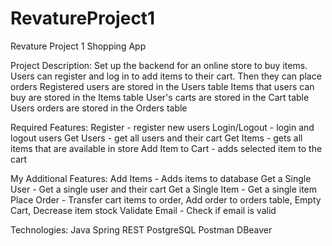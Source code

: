 # RevatureProject1
Revature Project 1 Shopping App

Project Description:
Set up the backend for an online store to buy items. Users can register and log in to add items to their cart. Then they can place orders
Registered users are stored in the Users table
Items that users can buy are stored in the Items table
User's carts are stored in the Cart table
Users orders are stored in the Orders table

Required Features:
Register - register new users
Login/Logout - login and logout users
Get Users - get all users and their cart
Get Items - gets all items that are available in store
Add Item to Cart - adds selected item to the cart

My Additional Features:
Add Items - Adds items to database
Get a Single User - Get a single user and their cart
Get a Single Item - Get a single item
Place Order - Transfer cart items to order, Add order to orders table, Empty Cart, Decrease item stock
Validate Email - Check if email is valid

Technologies:
Java
Spring
REST
PostgreSQL
Postman
DBeaver
